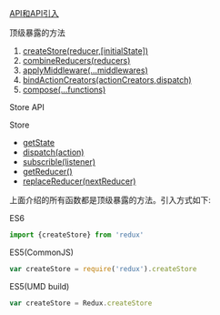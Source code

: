 [API和API引入](http://cn.redux.js.org/docs/api/index.html)

顶级暴露的方法

1. [createStore(reducer,[initialState])](http://cn.redux.js.org/docs/api/createStore.html)
2. [combineReducers(reducers)](http://cn.redux.js.org/docs/api/combineReducers.html)
3. [applyMiddleware(…middlewares)](http://cn.redux.js.org/docs/api/applyMiddleware.html)
4. [bindActionCreators(actionCreators,dispatch)](http://cn.redux.js.org/docs/api/bindActionCreators.html)
5. [compose(…functions)](http://cn.redux.js.org/docs/api/bindActionCreators.html)

Store API

Store

* [getState](http://cn.redux.js.org/docs/api/Store.html#getState)
* [dispatch(action)](http://cn.redux.js.org/docs/api/Store.html#getState)
* [subscrible(listener)](http://cn.redux.js.org/docs/api/Store.html#getState)
* [getReducer()](http://cn.redux.js.org/docs/api/Store.html#getState)
* [replaceReducer(nextReducer)](http://cn.redux.js.org/docs/api/Store.html#replaceReducer)

上面介绍的所有函数都是顶级暴露的方法。引入方式如下:

ES6

```javascript
import {createStore} from 'redux'
```

ES5(CommonJS)

```javascript
var createStore = require('redux').createStore
```

ES5(UMD build)

```javascript
var createStore = Redux.createStore
```

